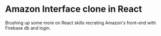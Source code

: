 # Amazon Interface clone in React

Brushing up some more on React skills recrating Amazon's front-end with Firebase db and login.  
